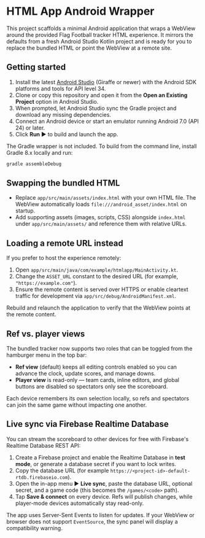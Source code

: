 # HTML App Android Wrapper

This project scaffolds a minimal Android application that wraps a WebView around the provided Flag Football tracker HTML experience. It mirrors the defaults from a fresh Android Studio Kotlin project and is ready for you to replace the bundled HTML or point the WebView at a remote site.

## Getting started

1. Install the latest [Android Studio](https://developer.android.com/studio) (Giraffe or newer) with the Android SDK platforms and tools for API level 34.
2. Clone or copy this repository and open it from the **Open an Existing Project** option in Android Studio.
3. When prompted, let Android Studio sync the Gradle project and download any missing dependencies.
4. Connect an Android device or start an emulator running Android 7.0 (API 24) or later.
5. Click **Run ▶** to build and launch the app.

The Gradle wrapper is not included. To build from the command line, install Gradle 8.x locally and run:

```bash
gradle assembleDebug
```

## Swapping the bundled HTML

* Replace `app/src/main/assets/index.html` with your own HTML file. The WebView automatically loads `file:///android_asset/index.html` on startup.
* Add supporting assets (images, scripts, CSS) alongside `index.html` under `app/src/main/assets/` and reference them with relative URLs.

## Loading a remote URL instead

If you prefer to host the experience remotely:

1. Open `app/src/main/java/com/example/htmlapp/MainActivity.kt`.
2. Change the `ASSET_URL` constant to the desired URL (for example, `"https://example.com"`).
3. Ensure the remote content is served over HTTPS or enable cleartext traffic for development via `app/src/debug/AndroidManifest.xml`.

Rebuild and relaunch the application to verify that the WebView points at the remote content.

## Ref vs. player views

The bundled tracker now supports two roles that can be toggled from the hamburger menu in the top bar:

* **Ref view** (default) keeps all editing controls enabled so you can advance the clock, update scores, and manage downs.
* **Player view** is read-only — team cards, inline editors, and global buttons are disabled so spectators only see the scoreboard.

Each device remembers its own selection locally, so refs and spectators can join the same game without impacting one another.

## Live sync via Firebase Realtime Database

You can stream the scoreboard to other devices for free with Firebase's Realtime Database REST API:

1. Create a Firebase project and enable the Realtime Database in **test mode**, or generate a database secret if you want to lock writes.
2. Copy the database URL (for example `https://<project-id>-default-rtdb.firebaseio.com`).
3. Open the in-app menu ▶ **Live sync**, paste the database URL, optional secret, and a game code (this becomes the `/games/<code>` path).
4. Tap **Save & connect** on every device. Refs will publish changes, while player-mode devices automatically stay read-only.

The app uses Server-Sent Events to listen for updates. If your WebView or browser does not support `EventSource`, the sync panel will display a compatibility warning.
